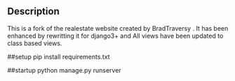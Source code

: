 ## Description
This is a fork of the realestate website created by BradTraversy .
It has been enhanced by rewritting it for django3+
and All views have been updated to class based views.

##setup
pip install requirements.txt

##startup
python manage.py runserver
